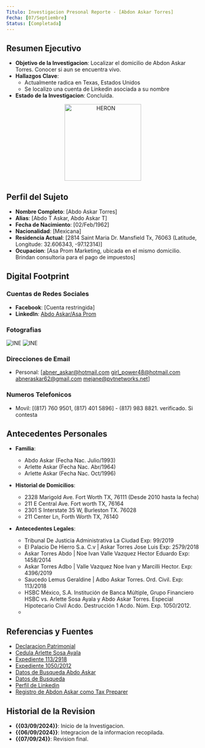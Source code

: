 ```yaml
---
Titulo: Investigacion Presonal Reporte - [Abdon Askar Torres]
Fecha: [07/Septiembre]
Status: [Completada]
---
```




## Resumen Ejecutivo
- **Objetivo de la Investigacion**: Localizar el domicilio de Abdon Askar Torres. Conocer si aun se encuentra vivo.
- **Hallazgos Clave**:
    - Actualmente radica en Texas, Estados Unidos
    - Se localizo una cuenta de Linkedin asociada a su nombre
- **Estado de la Investigacion**: Concluida.
<div align="center">
<image src="https://github.com/totoairone/OSINT_Heron1/blob/main/images/heroncyberlogo.png" width="200" 
     height="200" alt="HERON">
</div>

## Perfil del Sujeto
- **Nombre Completo**: [Abdo Askar Torres]
- **Alias**: [Abdo T Askar, Abdo Askar T]
- **Fecha de Nacimiento**: [02/Feb/1962]
- **Nacionalidad**: [Mexicana]
- **Residencia Actual**: [2814 Saint Maria Dr. Mansfield Tx, 76063 (Latitude, Longitude: 32.606343, -97.12314)]
- **Ocupacion**: [Asa Prom Marketing, ubicada en el mismo domicilio. Brindan consultoria para el pago de impuestos]

## Digital Footprint
### Cuentas de Redes Sociales
- **Facebook**: [Cuenta restringida]
- **LinkedIn**: [Abdo Askar/Asa Prom](https://www.linkedin.com/in/abdo-askar-965b3197)

### Fotografias
<image src="https://github.com/totoairone/OSINT_Heron1/blob/main/images/abdoLinkedin.jpeg" alt="INE"> <image src="https://github.com/totoairone/OSINT_Heron1/blob/main/images/abdoPicColor.jpg" alt="INE"> 

### Direcciones de Email
- Personal: [abner_askar@hotmail.com
girl_power48@hotmail.com
abneraskar62@gmail.com
mejane@pvtnetworks.net]

### Numeros Telefonicos
- Movil: [(817) 760 9501, (817) 401 5896]
      - (817) 983 8821. verificado. Si contesta


## Antecedentes Personales
- **Familia**:
    - Abdo Askar (Fecha Nac. Julio/1993)
    - Arlette Askar (Fecha Nac. Abr/1964)
    - Arlette Askar (Fecha Nac. Oct/1996)

- **Historial de Domicilios**:
    - 2328 Marigold Ave. Fort Worth TX, 76111 (Desde 2010 hasta la fecha)
    - 211 E Central Ave. Fort worth TX, 76164
    - 2301 S Interstate 35 W, Burleston TX. 76028
    - 211 Center Ln, Forth Worth TX, 76140

- **Antecedentes Legales**:
    - Tribunal De Justicia Administrativa La Ciudad Exp: 99/2019
    - El Palacio De Hierro S.a. C.v | Askar Torres Jose Luis Exp: 2579/2018
    - Askar Torres Abdo | Noe Ivan Valle Vazquez Hector Eduardo Exp: 1458/2014
    - Askar Torres Adbo | Valle Vazquez Noe Ivan y Marcilli Hector. Exp: 4396/2019
    - Saucedo Lemus Geraldine | Adbo Askar Torres. Ord. Civil. Exp: 113/2018
    - HSBC  México,  S.A.  Institución  de  Banca  Múltiple,  Grupo Financiero HSBC vs. Arlette Sosa Ayala y Abdo Askar Torres. Especial Hipotecario Civil Acdo. Destrucción 1 Acdo. Núm. Exp. 1050/2012. 
    - 

## Referencias y Fuentes
  - [Declaracion Patrimonial](https://declara.cdmx.gob.mx/declaracion/visor/pdf/309035/)
  - [Cedula Arlette Sosa Ayala](https://www.buholegal.com/1267281/)
  - [Expediente 113/2918](https://www.poderjudicialcdmx.gob.mx/wp-content/PHPs/boletin/boletin_repositorio/220220181.pdf)
  - [Expediente 1050/2012](https://studylib.es/doc/8683932/juzgados-de-lo-civil---poder-judicial-del-distrito-federal)
  - [Datos de Busqueda Abdo Askar](https://www.fastpeoplesearch.com/abdo-askar_id_G-4668054269559817041)
  - [Datos de Busqueda](https://www.fastpeoplesearch.com/arlette-askar_id_G-7260130897819555579)
  - [Perfil de Linkedin](https://www.linkedin.com/in/abdo-askar-965b3197/)
  - [Registro de Abdon Askar como Tax Preparer](https://taxrpo.com/preparer/abdo-askar-mansfield-tx/)
  
## Historial de la Revision
- **{{03/09/2024}}**: Inicio de la Investigacion.
- **{{06/09/2024}}**: Integracion de la informacion recopilada.
- **{{07/09/24}}**: Revision final. 
